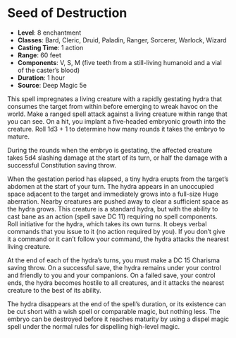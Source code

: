 # Seed of Destruction

- **Level**: 8 enchantment
- **Classes**: Bard, Cleric, Druid, Paladin, Ranger, Sorcerer, Warlock, Wizard
- **Casting Time**: 1 action
- **Range**: 60 feet
- **Components**: V, S, M (five teeth from a still-living humanoid and a vial of the caster’s blood)
- **Duration**: 1 hour
- **Source**: Deep Magic 5e

This spell impregnates a living creature with a rapidly gestating hydra that consumes the target from within before emerging to wreak havoc on the world. Make a ranged spell attack against a living creature within range that you can see. On a hit, you implant a five‑headed embryonic growth into the creature. Roll 1d3 + 1 to determine how many rounds it takes the embryo to mature.

During the rounds when the embryo is gestating, the affected creature takes 5d4 slashing damage at the start of its turn, or half the damage with a successful Constitution saving throw.

When the gestation period has elapsed, a tiny hydra erupts from the target’s abdomen at the start of your turn. The hydra appears in an unoccupied space adjacent to the target and immediately grows into a full-size Huge aberration. Nearby creatures are pushed away to clear a sufficient space as the hydra grows. This creature is a standard hydra, but with the ability to cast bane as an action (spell save DC 11) requiring no spell components. Roll initiative for the hydra, which takes its own turns. It obeys verbal commands that you issue to it (no action required by you). If you don’t give it a command or it can’t follow your command, the hydra attacks the nearest living creature.

At the end of each of the hydra’s turns, you must make a DC 15 Charisma saving throw. On a successful save, the hydra remains under your control and friendly to you and your companions. On a failed save, your control ends, the hydra becomes hostile to all creatures, and it attacks the nearest creature to the best of its ability.

The hydra disappears at the end of the spell’s duration, or its existence can be cut short with a wish spell or comparable magic, but nothing less. The embryo can be destroyed before it reaches maturity by using a dispel magic spell under the normal rules for dispelling high-level magic.

